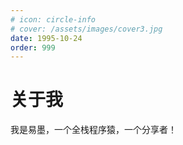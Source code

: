 ```yaml
---
# icon: circle-info
# cover: /assets/images/cover3.jpg
date: 1995-10-24
order: 999
---
```


# 关于我

我是易墨，一个全栈程序猿，一个分享者！
